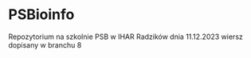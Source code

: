 # PSBioinfo
Repozytorium na szkolnie PSB w IHAR Radzików dnia 11.12.2023
wiersz dopisany w branchu 8
